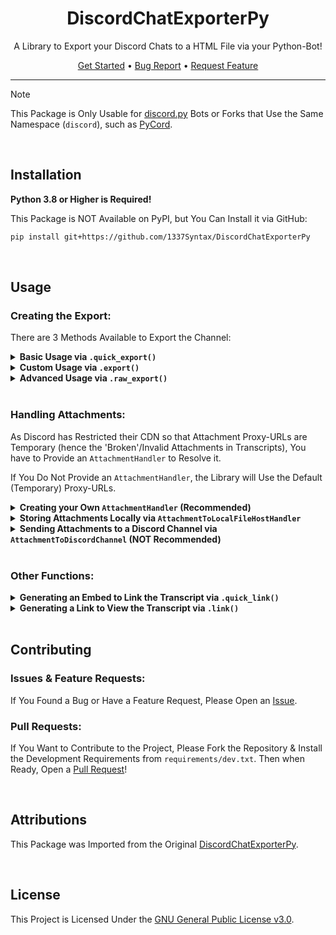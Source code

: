 <div align="center">
   <h1>DiscordChatExporterPy</h1>

   <p>
      A Library to Export your Discord Chats to a HTML File via your Python-Bot!
   </p>
   <p>
      <a href="#installation">Get Started</a>
      •
      <a href="https://github.com/1337Syntax/DiscordChatExporterPy/issues/new?assignees=&labels=bug&template=bug-report.yml">Bug Report</a>
      •
      <a href="https://github.com/1337Syntax/DiscordChatExporterPy/issues/new?assignees=&labels=enhancement&template=feature-request.yml">Request Feature</a>
   </p>
</div>

---

> [!NOTE]
> This Package is Only Usable for [discord.py](https://github.com/Rapptz/discord.py 'discord.py') Bots or Forks that Use the Same Namespace (`discord`), such as [PyCord](https://github.com/Pycord-Development/pycord 'Py-Cord').

<!-- ## Example Output
View a [Live Demo](https://example.com 'Example Transcript') of an Exported Chat Transcript. -->

<br />

## Installation
**Python 3.8 or Higher is Required!**

This Package is NOT Available on PyPI, but You Can Install it via GitHub:

```bash
pip install git+https://github.com/1337Syntax/DiscordChatExporterPy
```

<br />

## Usage
### Creating the Export:
There are 3 Methods Available to Export the Channel:

<details>
   <summary><b>Basic Usage via <code>.quick_export()</code></b></summary>

   > #### Parameters:
   > - channel: `discord.abc.Messageable`
   >    - The Channel to Export
   > - bot: Optional[`discord.Client`]
   >    - The Bot Instance to Use for Fetching
   >
   >
   > #### Returns:
   > - Optional[`discord.Message`]
   >    - The Message of the Export if Successful
   >
   > #### Example:
   > ```python
   > import discord
   > from discord.ext import commands
   >
   > import chat_exporter
   >
   > bot = commands.Bot(...)
   >
   > @bot.command()
   > @commands.guild_only()
   > async def export(ctx: commands.Context):
   >    await chat_exporter.quick_export(ctx.channel, bot)
   > ```
</details>

<details>
   <summary><b>Custom Usage via <code>.export()</code></b></summary>

   > #### Parameters:
   > - channel: `discord.abc.Messageable`
   >    - The Channel to Export
   > - limit: Optional[`int`]
   >    - The Limit of Messages to Capture
   > - bot: Optional[`discord.Client`]
   >    - The Bot Instance to Use for Fetching
   > - military_time: Optional[`bool`]
   >    - Whether to Use Military Time
   > - before: Optional[`datetime.datetime`]
   >    - The Time to Capture Messages Before
   > - after: Optional[`datetime.datetime`]
   >    - The Time to Capture Messages After
   > - attachment_handler: Optional[`AttachmentHandler`]
   >    - The Attachment Handler to Use
   >
   >
   > #### Returns:
   > - Optional[`str`]
   >    - The HTML of the Export
   >
   > #### Example:
   > ```python
   > import discord
   > from discord.ext import commands
   >
   > import chat_exporter
   > import io
   >
   > bot = commands.Bot(...)
   >
   > @bot.command()
   > @commands.guild_only()
   > async def export(ctx: commands.Context):
   >    transcript = await chat_exporter.export(
   >        ctx.channel,
   >        bot=bot,
   >        military_time=False,
   >    )
   >    if transcript is None: # Failed to Create Transcript - Traceback is Printed to Console
   >        return
   >
   >   await ctx.reply(
   >       file=discord.File(
   >           io.StringIO(transcript),
   >           filename="transcript.html",
   >       )
   >   )
   > ```
</details>

<details>
   <summary><b>Advanced Usage via <code>.raw_export()</code></b></summary>

   > #### Parameters:
   > - channel: `discord.abc.Messageable`
   >    - The Channel to Export
   > - messages: `List[discord.Message]`
   >    - The Messages to Export
   > - bot: Optional[`discord.Client`]
   >    - The Bot Instance to Use for Fetching
   > - military_time: Optional[`bool`]
   >    - Whether to Use Military Time
   > - attachment_handler: Optional[`AttachmentHandler`]
   >    - The Attachment Handler to Use
   >
   >
   > #### Returns:
   > - Optional[`str`]
   >    - The HTML of the Export
   >
   > #### Example:
   > ```python
   > import discord
   > from discord.ext import commands
   >
   > import chat_exporter
   > import io
   >
   > bot = commands.Bot(...)
   >
   > @bot.command()
   > @commands.guild_only()
   > async def export(ctx: commands.Context):
   >    transcript = await chat_exporter.raw_export(
   >        ctx.channel,
   >        messages=[msg async for msg in ctx.channel.history(limit=None, oldest_first=True)],
   >        bot=bot,
   >    )
   >    if transcript is None: # Failed to Create Transcript - Traceback is Printed to Console
   >        return
   >
   >   await ctx.reply(
   >       file=discord.File(
   >           io.StringIO(transcript),
   >           filename="transcript.html",
   >       )
   >   )
   > ```
</details>

<br />

### Handling Attachments:
As Discord has Restricted their CDN so that Attachment Proxy-URLs are Temporary (hence the 'Broken'/Invalid Attachments in Transcripts), You have to Provide an `AttachmentHandler` to Resolve it.

If You Do Not Provide an `AttachmentHandler`, the Library will Use the Default (Temporary) Proxy-URLs.

<details>
   <summary><b>Creating your Own <code>AttachmentHandler</code> (Recommended)</b></summary>

   > All Custom `AttachmentHandler` Classes Must Inherit from `AttachmentHandler` & Implement the `process_asset` Method.
   >
   > #### Methods:
   > - `process_asset`:
   >    - Parameters:
   >       - attachment: `discord.Attachment`
   >          - The Attachment to Process
   >    - Returns:
   >       - `discord.Attachment`
   >          - The Attachment Object with Updated URLs
   >
   > #### Example:
   > ```python
   > class MyAttachmentHandler(chat_exporter.AttachmentHandler):
   >     def __init__(self, *args, **kwargs) -> None:
   >         ... # Your Initialisation Logic Here (If Any)
   >
   >     async def process_asset(self, attachment: discord.Attachment) -> discord.Attachment:
   >         new_url = ...  # Your Upload Logic Here
   >
   >         attachment.url = new_url
   >         attachment.proxy_url = new_url
   >         return attachment # Return the Attachment Object with Updated URLs
   >
   > attachment_handler = MyAttachmentHandler(...)
   >
   > ...
   >
   > # In your Code:
   > transcript = await chat_exporter.export(
   >     ...,
   >     attachment_handler=attachment_handler,
   > )
   > ```
</details>

<details>
   <summary><b>Storing Attachments Locally via <code>AttachmentToLocalFileHostHandler</code></b></summary>

   > This Class Stores the Attachments Locally on the File System & Provides a (Public) URL to Access it.
   >
   > #### Parameters:
   > - base_path: `str`
   >    - The Base Path to Store the Attachments
   > - url_base: `str`
   >    - The Base URL to Access the Attachments
   >
   > #### Example:
   > ```python
   > attachment_handler = chat_exporter.AttachmentToLocalFileHostHandler(
   >     base_path="/usr/share/assets",
   >     url_base="https://your-domain.com/assets/",
   > )
   >
   > ...
   >
   > # In your Code:
   > transcript = await chat_exporter.export(
   >     ...,
   >     attachment_handler=attachment_handler,
   > )
   > ```
</details>

<details>
   <summary><b>Sending Attachments to a Discord Channel via <code>AttachmentToDiscordChannel</code> (NOT Recommended)</b></summary>

   > This Handler Sends the Attachments to a Discord Channel & Provides the New (but Still Temporary) Proxy-URLs to Access it.
   >
   > #### Parameters:
   > - channel: `discord.ab.Messageable`
   >    - The Channel to Store the Attachments
   >
   > #### Example:
   > ```python
   > attachment_handler = chat_exporter.AttachmentToDiscordChannel(
   >     channel=bot.get_channel(...),
   > )
   >
   > ...
   >
   > # In your Code:
   > transcript = await chat_exporter.export(
   >     ...,
   >     attachment_handler=attachment_handler,
   > )
   > ```
</details>

<br />

### Other Functions:

<details>
   <summary><b>Generating an Embed to Link the Transcript via <code>.quick_link()</code></b></summary>

   > #### Parameters:
   > - channel: `discord.abc.Messageable`
   >    - The Channel to Send the Link
   > - message: `discord.Message`
   >    - The Message to Get the Transcript From
   >
   > #### Returns:
   > - `discord.Message`
   >    - The Message of the Link
   >
   > #### Example:
   > ```python
   > @bot.command()
   > @commands.guild_only()
   > async def export(ctx: commands.Context):
   >    output = await chat_exporter.quick_export(...)
   >    if output is None: # Failed to Create Transcript - Traceback is Printed to Console
   >        return
   >
   >    await chat_exporter.quick_link(ctx.channel, output)
   > ```
</details>

<details>
   <summary><b>Generating a Link to View the Transcript via <code>.link()</code></b></summary>

   > #### Parameters:
   > - message: `discord.Message`
   >    - The Message to Get the Transcript From
   >
   > #### Returns:
   > - `str`
   >    - The URL of the Transcript
   >
   > #### Example:
   > ```python
   > @bot.command()
   > @commands.guild_only()
   > async def export(ctx: commands.Context):
   >    output = await chat_exporter.quick_export(...)
   >    if output is None: # Failed to Create Transcript - Traceback is Printed to Console
   >        return
   >
   >    url = chat_exporter.link(output)
   >    await ctx.reply(f"[View Transcript]({url})")
   > ```
</details>

<br />

## Contributing

### Issues & Feature Requests:
If You Found a Bug or Have a Feature Request, Please Open an [Issue](https://github.com/1337Syntax/DiscordChatExporterPy/issues 'Issues').

### Pull Requests:
If You Want to Contribute to the Project, Please Fork the Repository & Install the Development Requirements from `requirements/dev.txt`. Then when Ready, Open a [Pull Request](https://github.com/1337Syntax/DiscordChatExporterPy/pulls 'Pull Requests')!

<br />

## Attributions
This Package was Imported from the Original [DiscordChatExporterPy](https://github.com/mahtoid/DiscordChatExporterPy 'mahtoid/DiscordChatExporterPy').

<br />

## License
This Project is Licensed Under the [GNU General Public License v3.0](/LICENSE 'License').
